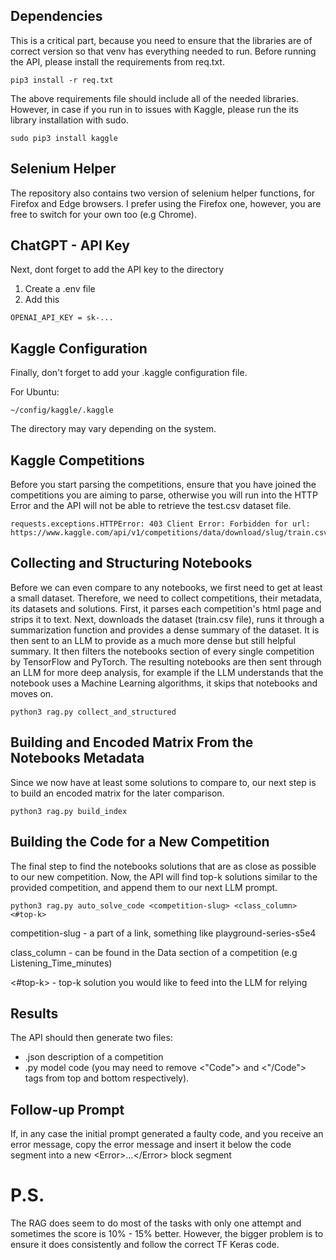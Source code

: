 ## Dependencies 

This is a critical part, because you need to ensure that the libraries are of correct version so that venv has everything needed to run. Before running the API, please install the requirements from req.txt.

```
pip3 install -r req.txt
```

The above requirements file should include all of the needed libraries. However, in case if you run in to issues with Kaggle, please run the its library installation with sudo.

```
sudo pip3 install kaggle
```

## Selenium Helper

The repository also contains two version of selenium helper functions, for Firefox and Edge browsers. I prefer using the Firefox one, however, you are free to switch for your own too (e.g Chrome).

## ChatGPT - API Key
Next, dont forget to add the API key to the directory
1. Create a .env file
2. Add this 
```
OPENAI_API_KEY = sk-...
```

## Kaggle Configuration
Finally, don't forget to add your .kaggle configuration file. 

For Ubuntu:
```
~/config/kaggle/.kaggle
```

The directory may vary depending on the system. 

## Kaggle Competitions

Before you start parsing the competitions, ensure that you have joined the competitions you are aiming to parse, otherwise you will run into the HTTP Error and the API will not be able to retrieve the test.csv dataset file. 

```
requests.exceptions.HTTPError: 403 Client Error: Forbidden for url: https://www.kaggle.com/api/v1/competitions/data/download/slug/train.csv
```


## Collecting and Structuring Notebooks

Before we can even compare to any notebooks, we first need to get at least a small dataset. Therefore, we need to collect competitions, their metadata, its datasets and solutions. First, it parses each competition's html page and strips it to text. Next, downloads the dataset (train.csv file), runs it through a summarization function and provides a dense summary of the dataset. It is then sent to an LLM to provide as a much more dense but still helpful summary. It then filters the notebooks section of every single competition by TensorFlow and PyTorch. The resulting notebooks are then sent through an LLM for more deep analysis, for example if the LLM understands that the notebook uses a Machine Learning algorithms, it skips that notebooks and moves on. 

```
python3 rag.py collect_and_structured
```


## Building and Encoded Matrix From the Notebooks Metadata

Since we now have at least some solutions to compare to, our next step is to build an encoded matrix for the later comparison.

```
python3 rag.py build_index
```

## Building the Code for a New Competition

The final step to find the notebooks solutions that are as close as possible to our new competition. Now, the API will find top-k solutions similar to the provided competition, and append them to our next LLM prompt. 

```
python3 rag.py auto_solve_code <competition-slug> <class_column> <#top-k>
```

competition-slug - a part of a link, something like playground-series-s5e4

class_column - can be found in the Data section of a competition (e.g Listening_Time_minutes) 

<#top-k> - top-k solution you would like to feed into the LLM for relying

## Results

The API should then generate two files: 

* .json description of a competition
* .py model code (you may need to remove <"Code"> and <"/Code"> tags from top and bottom respectively).

## Follow-up Prompt

If, in any case the initial prompt generated a faulty code, and you receive an error message, copy the error message and insert it below the code segment into a new \<Error>...\</Error> block segment

# P.S.

The RAG does seem to do most of the tasks with only one attempt and sometimes the score is 10% - 15% better. However, the bigger problem is to ensure it does consistently and follow the correct TF Keras code.
